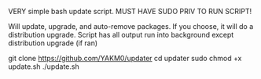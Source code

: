VERY simple bash update script.
MUST HAVE SUDO PRIV TO RUN SCRIPT!

Will update, upgrade, and auto-remove packages.
If you choose, it will do a distribution upgrade.
Script has all output run into background except distribution upgrade (if ran)

git clone https://github.com/YAKM0/updater
cd updater
sudo chmod +x update.sh
./update.sh

